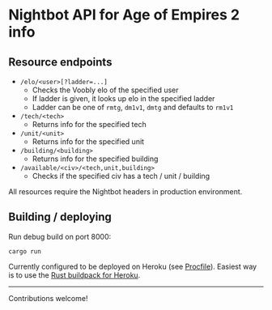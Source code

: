 # Nightbot API for Age of Empires 2 info

## Resource endpoints
* `/elo/<user>[?ladder=...]`
	* Checks the Voobly elo of the specified user
	* If ladder is given, it looks up elo in the specified ladder
	* Ladder can be one of `rmtg`, `dm1v1`, `dmtg` and defaults to `rm1v1`
* `/tech/<tech>`
	* Returns info for the specified tech
* `/unit/<unit>`
	* Returns info for the specified unit
* `/building/<building>`
	* Returns info for the specified building
* `/available/<civ>/<tech,unit,building>`
	* Checks if the specified civ has a tech / unit / building

All resources require the Nightbot headers in production environment.

## Building / deploying
Run debug build on port 8000:
```
cargo run
```

Currently configured to be deployed on Heroku (see [Procfile](Procfile)).
Easiest way is to use the [Rust buildpack for Heroku](https://github.com/emk/heroku-buildpack-rust).

---

Contributions welcome!
